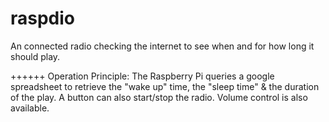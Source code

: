 raspdio
=======


An connected radio checking the internet to see when and for how long it should play.

++++++
Operation Principle: The Raspberry Pi queries a google spreadsheet to retrieve the "wake up" time, the "sleep time" & the duration of the play. A button can also start/stop the radio. Volume control is also available.
